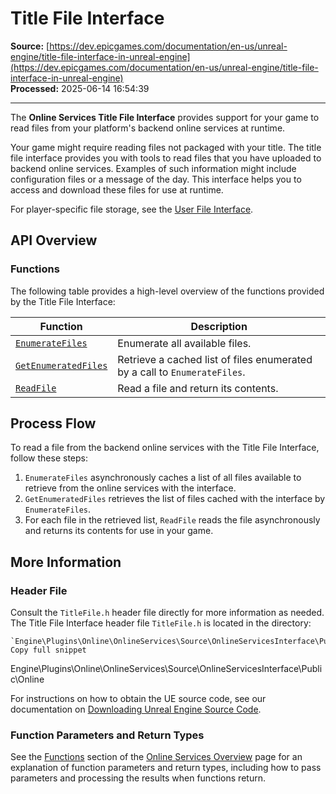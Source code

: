 # Title File Interface

**Source:** [https://dev.epicgames.com/documentation/en-us/unreal-engine/title-file-interface-in-unreal-engine](https://dev.epicgames.com/documentation/en-us/unreal-engine/title-file-interface-in-unreal-engine)  
**Processed:** 2025-06-14 16:54:39

---

The **Online Services Title File Interface** provides support for your game to read files from your platform's backend online services at runtime.

Your game might require reading files not packaged with your title. The title file interface provides you with tools to read files that you have uploaded to backend online services. Examples of such information might include configuration files or a message of the day. This interface helps you to access and download these files for use at runtime.

For player-specific file storage, see the [User File Interface](/documentation/en-us/unreal-engine/user-file-interface-in-unreal-engine).

## API Overview

### Functions

The following table provides a high-level overview of the functions provided by the Title File Interface:

| **Function** | **Description** |
| --- | --- |
| [`EnumerateFiles`](/documentation/en-us/unreal-engine/API/Plugins/OnlineServicesInterface/Online/ITitleFile/EnumerateFiles) | Enumerate all available files. |
| [`GetEnumeratedFiles`](/documentation/en-us/unreal-engine/API/Plugins/OnlineServicesInterface/Online/ITitleFile/GetEnumeratedFiles) | Retrieve a cached list of files enumerated by a call to `EnumerateFiles`. |
| [`ReadFile`](/documentation/en-us/unreal-engine/API/Plugins/OnlineServicesInterface/Online/ITitleFile/ReadFile) | Read a file and return its contents. |

## Process Flow

To read a file from the backend online services with the Title File Interface, follow these steps:

1.  `EnumerateFiles` asynchronously caches a list of all files available to retrieve from the online services with the interface.
2.  `GetEnumeratedFiles` retrieves the list of files cached with the interface by `EnumerateFiles`.
3.  For each file in the retrieved list, `ReadFile` reads the file asynchronously and returns its contents for use in your game.

## More Information

### Header File

Consult the `TitleFile.h` header file directly for more information as needed. The Title File Interface header file `TitleFile.h` is located in the directory:

```
`Engine\Plugins\Online\OnlineServices\Source\OnlineServicesInterface\Public\Online`
Copy full snippet
```
Engine\\Plugins\\Online\\OnlineServices\\Source\\OnlineServicesInterface\\Public\\Online

For instructions on how to obtain the UE source code, see our documentation on [Downloading Unreal Engine Source Code](/documentation/en-us/unreal-engine/downloading-source-code-in-unreal-engine).

### Function Parameters and Return Types

See the [Functions](/documentation/en-us/unreal-engine/overview-of-online-services-in-unreal-engine#functions) section of the [Online Services Overview](/documentation/en-us/unreal-engine/overview-of-online-services-in-unreal-engine) page for an explanation of function parameters and return types, including how to pass parameters and processing the results when functions return.